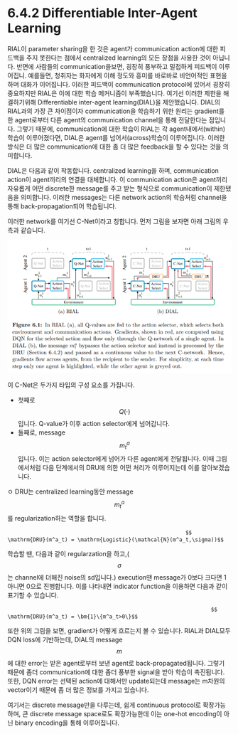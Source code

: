 # 6.4.2 Differentiable Inter-Agent Learning

 RIAL이 parameter sharing을 한 것은 agent가 communication action에 대한 피드백을 주지 못한다는 점에서 centralized learning의 모든 장점을 사용한 것이 아닙니다. 반면에 사람들의 communication을보면, 굉장히 풍부하고 밀접하게 피드백이 이루어집니. 예를들면, 청취자는 화자에게 이해 정도와 흥미를 바로바로 비언어적인 표현을하며 대화가 이어집니다. 이러한 피드백이 communication protocol에 있어서 굉장히 중요하지만 RIAL은 이에 대한 학습 메커니즘이 부족했습니다. 여기선 이러한 제한을 해결하기위해 Differentiable inter-agent learning\(DIAL\)을 제안했습니다. DIAL의 RIAL과의 가장 큰 차이점이자 communication을 학습하기 위한 원리는 gradient를 한 agent로부터 다른 agent의 communication channel을 통해 전달한다는 점입니다. 그렇기 때문에, communication에 대한 학습이 RIAL는 각 agent내에서\(within\) 학습이 이루어졌다면, DIAL은 agent를 넘어서\(across\)학습이 이루어집니다. 이러한 방식은 더 많은 communication에 대한 좀 더 많은 feedback을 할 수 있다는 것을 의미합니다.

DIAL은 다음과 같이 작동합니다. centralized learning을 하며, communication action이 agent끼리의 연결을 대체합니다. 이 communication action은 agent끼리 자유롭게 어떤 discrete한 message를 주고 받는 형식으로 communication이 제한됐음을 의미합니다. 이러한 messages는 다른 network action의 학습처럼 channel을 통해 back-propagation되어 학습됩니다.

이러한 network를 여기선 C-Net이라고 칭합니다. 먼저 그림을 보자면 아래 그림의 우측과 같습니다.

![](../../../.gitbook/assets/marl_14.png)

이 C-Net은 두가지 타입의 구성 요소를 가집니다.

* 첫째로 $$Q(\cdot)$$입니다. Q-value가 이후 action selector에게 넘어갑니다.
* 둘째로, message$$m^a_t$$입니다. 이는 action selector에게 넘어가 다른 agent에게 전달됩니다. 이때 그림에서처럼 다음 단계에서의 DRU에 의한 어떤 처리가 이루어지는데 이를 알아보겠습니다.

ㅇ DRU는 centralized learning동안 message $$m^a_t$$를 regularization하는 역할을 합니다.   

                                                            $$ \mathrm{DRU}(m^a_t) = \mathrm{Logistic}(\mathcal{N}(m^a_t,\sigma))$$

학습할 땐, 다음과 같이 regularzation을 하고,\($$\sigma$$는 channel에 더해진 noise의 sd입니다.\) execution땐 message가 0보다 크다면 1 아니면 0으로 진행합니다. 이를 나타내면 indicator function을 이용하면 다음과 같이 표기할 수 있습니다.

                                                                    $$ \mathrm{DRU}(m^a_t) = \bm{1}\{m^a_t>0\}$$

또한 위의 그림을 보면, gradient가 어떻게 흐르는지 볼 수 있습니다. RIAL과 DIAL모두 DQN loss에 기반하는데, DIAL의 message $$m$$에 대한 error는 받은 agent로부터 보낸 agent로 back-propagated됩니다. 그렇기 때문에 좀더 communication에 대한 좀더 풍부한 signal을 받아 학습이 촉진됩니다. 또한, DQN error는 선택된 action에 대해서만 update되는데 message는 m차원의 vector이기 때문에 좀 더 많은 정보를 가지고 있습니다.

여기서는 discrete message만을 다루는데, 쉽게 continuous protocol로 확장가능하며, 큰 discrete message space로도 확장가능한데 이는 one-hot encoding이 아닌 binary encoding을 통해 이루어집니다.

